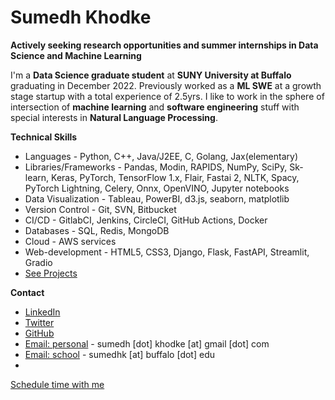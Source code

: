 # Sumedh Khodke 

**Actively seeking research opportunities and summer internships in Data Science and Machine Learning**

I'm a **Data Science graduate student** at **SUNY University at Buffalo** graduating in December 2022. Previously worked as a **ML SWE** at a growth stage startup with a total experience of 2.5yrs. 
I like to work in the sphere of intersection of **machine learning** and **software engineering** stuff with special interests in **Natural Language Processing**.  

**Technical Skills**
*	Languages - Python, C++, Java/J2EE, C, Golang, Jax(elementary)
*	Libraries/Frameworks - Pandas, Modin, RAPIDS, NumPy, SciPy, Sk-learn, Keras, PyTorch, TensorFlow 1.x, Flair, Fastai 2, NLTK, Spacy, PyTorch Lightning, Celery, Onnx, OpenVINO, Jupyter notebooks
*	Data Visualization - Tableau, PowerBI, d3.js, seaborn, matplotlib 
*	Version Control - Git, SVN, Bitbucket
*	CI/CD - GitlabCI, Jenkins, CircleCI, GitHub Actions, Docker
*	Databases - SQL, Redis, MongoDB
*	Cloud - AWS services
*	Web-development - HTML5, CSS3, Django, Flask, FastAPI, Streamlit, Gradio
*	[See Projects](https://github.com/sumedhkhodke?tab=repositories&q=&type=source&language=&sort=)


**Contact**
* [LinkedIn](https://www.linkedin.com/in/sumedhkhodke/)
* [Twitter](https://twitter.com/sumedh_khodke)
* [GitHub](https://github.com/sumedhkhodke)
* [Email: personal](mailto:sumedh.khodke@gmail.com) - sumedh [dot] khodke [at] gmail [dot] com
* [Email: school](mailto:sumedhk@buffalo.edu) - sumedhk [at] buffalo [dot] edu
* <link href="https://assets.calendly.com/assets/external/widget.css" rel="stylesheet">
<script src="https://assets.calendly.com/assets/external/widget.js" type="text/javascript" async></script>
<a href="" onclick="Calendly.initPopupWidget({url: 'https://calendly.com/sumedhkhodke'});return false;">Schedule time with me</a>
